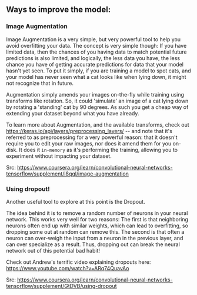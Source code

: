 ## Ways to improve the model:

### Image Augmentation

Image Augmentation is a very simple, but very powerful tool to help you avoid overfitting your data. The concept is very simple though: If you have limited data, then the chances of you having data to match potential future predictions is also limited, and logically, the less data you have, the less chance you have of getting accurate predictions for data that your model hasn't yet seen. To put it simply, if you are training a model to spot cats, and your model has never seen what a cat looks like when lying down, it might not recognize that in future.

Augmentation simply amends your images on-the-fly while training using transforms like rotation. 
So, it could 'simulate' an image of a cat lying down by rotating a 'standing' cat by 90 degrees. As such you get a cheap way of extending your dataset beyond what you have already. 

To learn more about Augmentation, and the available transforms, check out 
https://keras.io/api/layers/preprocessing_layers/
 -- and note that it's referred to as preprocessing for a very powerful reason: that it doesn't require you to edit your raw images, nor does it amend them for you on-disk. It does it `in-memory` as it's performing the training, allowing you to experiment without impacting your dataset. 
 
 Src: https://www.coursera.org/learn/convolutional-neural-networks-tensorflow/supplement/I8qgl/image-augmentation


### Using dropout!
Another useful tool to explore at this point is the Dropout. 

The idea behind it is to remove a random number of neurons in your neural network. This works very well for two reasons: The first is that neighboring neurons often end up with similar weights, which can lead to overfitting, so dropping some out at random can remove this. The second is that often a neuron can over-weigh the input from a neuron in the previous layer, and can over specialize as a result. Thus, dropping out can break the neural network out of this potential bad habit! 

Check out Andrew's terrific video explaining dropouts here: 
https://www.youtube.com/watch?v=ARq74QuavAo

Src: https://www.coursera.org/learn/convolutional-neural-networks-tensorflow/supplement/GtDVB/using-dropout




